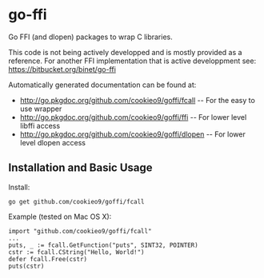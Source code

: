 go-ffi
======

Go FFI (and dlopen) packages to wrap C libraries.

This code is not being actively developped and is mostly provided as a reference.
For another FFI implementation that is active developpment see: https://bitbucket.org/binet/go-ffi

Automatically generated documentation can be found at:
 - http://go.pkgdoc.org/github.com/cookieo9/goffi/fcall   -- For the easy to use wrapper
 - http://go.pkgdoc.org/github.com/cookieo9/goffi/ffi     -- For lower level libffi access
 - http://go.pkgdoc.org/github.com/cookieo9/goffi/dlopen  -- For lower level dlopen access

Installation and Basic Usage
----------------------------

Install:

    go get github.com/cookieo9/goffi/fcall

Example (tested on Mac OS X):

    import "github.com/cookieo9/goffi/fcall"
    ...
    puts, _ := fcall.GetFunction("puts", SINT32, POINTER)
    cstr := fcall.CString("Hello, World!")
    defer fcall.Free(cstr)
    puts(cstr)

